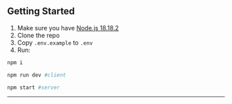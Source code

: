 ## Getting Started

1. Make sure you have [Node.js 18.18.2](https://nodejs.org/en/download)
2. Clone the repo
3. Copy `.env.example` to `.env`
4. Run:

```bash 
npm i
```

```bash
npm run dev #client
```

```bash
npm start #server
```

---
